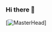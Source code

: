 ### Hi there 👋

[![MasterHead]([https://github.com/tonyvuu/tonyvuu/assets/140409275/24f58033-c655-4312-9d46-57ad2670157c](https://upload.wikimedia.org/wikipedia/commons/6/6f/Programming123najra.gif))]

<!--
**tonyvuu/tonyvuu** is a ✨ _special_ ✨ repository because its `README.md` (this file) appears on your GitHub profile.

Here are some ideas to get you started:

- 🔭 I’m currently working on ...
- 🌱 I’m currently learning ...
- 👯 I’m looking to collaborate on ...
- 🤔 I’m looking for help with ...
- 💬 Ask me about ...
- 📫 How to reach me: ...
- 😄 Pronouns: ...
- ⚡ Fun fact: ...
-->
